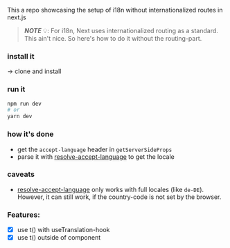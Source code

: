 This a repo showcasing the setup of i18n without internationalized routes in next.js

> **_NOTE_** 💡: For i18n, Next uses internationalized routing as a standard. This ain't nice. So here's how to do it without the routing-part.

### install it

&rarr; clone and install

### run it

```bash
npm run dev
# or
yarn dev
```

### how it's done

- get the `accept-language` header in `getServerSideProps`
- parse it with [resolve-accept-language](https://github.com/Avansai/resolve-accept-language) to get the locale

### caveats

- [resolve-accept-language](https://github.com/Avansai/resolve-accept-language) only works with full locales (like `de-DE`). However, it can still work, if the country-code is not set by the browser.

### Features:

- [x] use t() with useTranslation-hook
- [x] use t() outside of component
